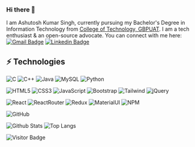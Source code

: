 ### Hi there 👋

I am Ashutosh Kumar Singh, currently pursuing my Bachelor's Degree in Information Technology from [College of Technology, GBPUAT](http://gbpuat-tech.ac.in/index.php). I am a tech enthusiast & an open-source advocate. You can connect with me here: [![Gmail Badge](https://img.shields.io/badge/-ashutosh44ks@gmail.com-c14438?style=flat-square&logo=Gmail&logoColor=white&link=mailto:ashutosh44ks@gmail.com)](mailto:ashutosh44ks@gmail.com) 
[![Linkedin Badge](https://img.shields.io/badge/-ashutosh44ks-blue?style=flat-square&logo=Linkedin&logoColor=white&link=https://www.linkedin.com/in/ashutosh44ks/)](https://www.linkedin.com/in/ashutosh44ks/)



## ⚡ Technologies

![C](https://img.shields.io/badge/c-%2300599C.svg?style=for-the-badge&logo=c&logoColor=white)
![C++](https://img.shields.io/badge/c++-%2300599C.svg?style=for-the-badge&logo=c%2B%2B&logoColor=white)
![Java](https://img.shields.io/badge/-java-E34A86?style=for-the-badge&logo=java)
![MySQL](https://img.shields.io/badge/-MySQL-black?style=for-the-badge&logo=mysql)
![Python](https://img.shields.io/badge/-Python-black?style=for-the-badge&logo=Python)

![HTML5](https://img.shields.io/badge/-HTML5-E34F26?style=for-the-badge&logo=html5&logoColor=white)
![CSS3](https://img.shields.io/badge/-CSS3-1572B6?style=for-the-badge&logo=css3)
![JavaScript](https://img.shields.io/badge/-JavaScript-black?style=for-the-badge&logo=javascript)
![Bootstrap](https://img.shields.io/badge/-Bootstrap-563D7C?style=for-the-badge&logo=bootstrap)
![Tailwind](https://img.shields.io/badge/Tailwind_CSS-38B2AC?style=for-the-badge&logo=tailwind-css&logoColor=white)
![jQuery](https://img.shields.io/badge/jQuery-0769AD?style=for-the-badge&logo=jquery&logoColor=white)

![React](https://img.shields.io/badge/-React-black?style=for-the-badge&logo=react)
![ReactRouter](https://img.shields.io/badge/React_Router-CA4245?style=for-the-badge&logo=react-router&logoColor=white)
![Redux](https://img.shields.io/badge/-Redux-563D7C?style=for-the-badge&logo=redux)
![MaterialUI](https://img.shields.io/badge/Material%20UI-007FFF?style=for-the-badge&logo=mui&logoColor=white)
![NPM](https://img.shields.io/badge/npm-CB3837?style=for-the-badge&logo=npm&logoColor=white)


![GitHub](https://img.shields.io/badge/-GitHub-181717?style=for-the-badge&logo=github)

![Github Stats](https://github-readme-stats.vercel.app/api?username=ashutosh44ks&count_private=true&show_icons=true&include_all_commits=true)
![Top Langs](https://github-readme-stats.vercel.app/api/top-langs/?username=ashutosh44ks&hide=TeX&layout=compact)

![Visitor Badge](https://visitor-badge.laobi.icu/badge?page_id=ashutosh44ks)
<!--
**ashutosh44ks/ashutosh44ks** is a ✨ _special_ ✨ repository because its `README.md` (this file) appears on your GitHub profile.

Here are some ideas to get you started:

- 🔭 I’m currently working on ... my FrontEnd Skills
- 🌱 I’m currently learning ... React
- 👯 I’m looking to collaborate on ... 
- 🤔 I’m looking for help with ...
- 💬 Ask me about ...
- 📫 How to reach me: ...
- 😄 Pronouns: ... He/Him
- ⚡ Fun fact: ... 
-->
